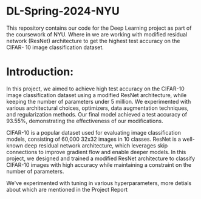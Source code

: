 # DL-Spring-2024-NYU

This repository contains our code for the Deep Learning project as part of the coursework of NYU. Where in we are working with modified residual network (ResNet) architecture to get the highest test accuracy on the CIFAR- 10 image classification dataset.

# Introduction:
In this project, we aimed to achieve high test accuracy on the CIFAR-10 image classification dataset using a modified ResNet architecture, while keeping the number of parameters under 5 million. We experimented with various architectural choices, optimizers, data augmentation techniques, and regularization methods. Our final model achieved a test accuracy of 93.55%, demonstrating the effectiveness of our modifications.

CIFAR-10 is a popular dataset used for evaluating image classification models, consisting of 60,000 32x32 images in 10 classes. ResNet is a well-known deep residual network architecture, which leverages skip connections to improve gradient flow and enable deeper models. In this project, we designed and trained a modified ResNet architecture to classify CIFAR-10 images with high accuracy while maintaining a constraint on the number of parameters.

We've experimented with tuning in various hyperparameters, more detials about which are mentioned in the Project Report
